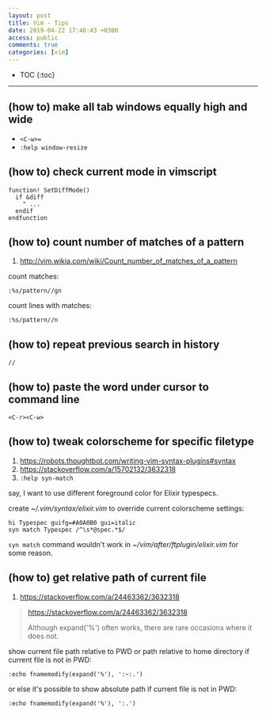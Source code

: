 ```yaml
---
layout: post
title: Vim - Tips
date: 2019-04-22 17:46:43 +0300
access: public
comments: true
categories: [vim]
---
```


<!-- more -->

* TOC
{:toc}
<hr>

(how to) make all tab windows equally high and wide
---------------------------------------------------

- `<C-w>=`
- `:help window-resize`

(how to) check current mode in vimscript
----------------------------------------

```vim
function! SetDiffMode()
  if &diff
    " ...
  endif
endfunction
```

(how to) count number of matches of a pattern
---------------------------------------------

1. <http://vim.wikia.com/wiki/Count_number_of_matches_of_a_pattern>

count matches:

```vim
:%s/pattern//gn
```

count lines with matches:

```vim
:%s/pattern//n
```

(how to) repeat previous search in history
------------------------------------------

```vim
//
```

(how to) paste the word under cursor to command line
----------------------------------------------------

`<C-r><C-w>`

(how to) tweak colorscheme for specific filetype
------------------------------------------------

1. <https://robots.thoughtbot.com/writing-vim-syntax-plugins#syntax>
2. <https://stackoverflow.com/a/15702132/3632318>
3. `:help syn-match`

say, I want to use different foreground color for Elixir typespecs.

create _~/.vim/syntax/elixir.vim_ to override current colorscheme
settings:

```vim
hi Typespec guifg=#A0A0B0 gui=italic
syn match Typespec /^\s*@spec.*$/
```

`syn match` command wouldn't work in _~/vim/after/ftplugin/elixir.vim_ for some
reason.

(how to) get relative path of current file
------------------------------------------

1. <https://stackoverflow.com/a/24463362/3632318>

> <https://stackoverflow.com/a/24463362/3632318>
>
> Although expand('%') often works, there are rare occasions where it does not.

show current file path relative to PWD or path relative to home directory if
current file is not in PWD:

```vim
:echo fnamemodify(expand('%'), ':~:.')
```

or else it's possible to show absolute path if current file is not in PWD:

```vim
:echo fnamemodify(expand('%'), ':.')
```
